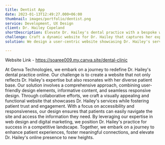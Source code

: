 ```yaml
---
title: Dentist App
date: 2023-01-13T12:49:27.000+06:00
thumbnail: images/portfolio/dentist.png
service: Development, UX Design
client: Dr. Hailey Copeland
shortDescription: Elevate Dr. Hailey's dental practice with a bespoke website. Explore our tailored solutions for seamless patient engagement and practice growth.
challenge: Craft a dynamic website for Dr. Hailey that captures her expertise, fosters patient trust, and stands out in a competitive market, tailored to diverse audience needs.
solution: We design a user-centric website showcasing Dr. Hailey's services, integrating responsive design, informative content, and intuitive navigation. Our solution enhances patient experience and practice visibility.

---
```

Website Link - https://soaree009.my.canva.site/dental-clinic

At Genva Technologies, we embark on a journey to redefine Dr. Hailey's dental practice online. Our challenge is to create a website that not only reflects Dr. Hailey's expertise but also resonates with her diverse patient base. Our solution involves a comprehensive approach, combining user-friendly design elements, informative content, and seamless responsive design. Through collaborative efforts, we craft a visually appealing and functional website that showcases Dr. Hailey's services while fostering patient trust and engagement. With a focus on accessibility and responsiveness, our design ensures that patients can easily navigate the site and access the information they need. By leveraging our expertise in web design and digital marketing, we position Dr. Hailey's practice for success in a competitive landscape. Together, we embark on a journey to enhance patient experiences, foster meaningful connections, and elevate Dr. Hailey's online presence to new heights.